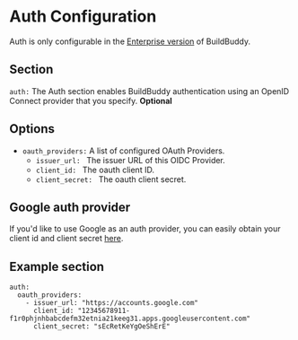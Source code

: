 <!--
{
  "name": "Auth",
  "category": "5eed3e2ace045b343fc0a328",
  "priority": 300
}
-->
# Auth Configuration

Auth is only configurable in the [Enterprise version](enterprise.md) of BuildBuddy.

## Section

```auth:``` The Auth section enables BuildBuddy authentication using an OpenID Connect provider that you specify. **Optional**


## Options
* ```oauth_providers:``` A list of configured OAuth Providers.
  * ```issuer_url: ``` The issuer URL of this OIDC Provider.
  * ```client_id: ``` The oauth client ID.
  * ```client_secret: ``` The oauth client secret.

## Google auth provider

If you'd like to use Google as an auth provider, you can easily obtain your client id and client secret [here](https://console.developers.google.com/apis/credentials).

## Example section

```
auth:
  oauth_providers:
    - issuer_url: "https://accounts.google.com"
      client_id: "12345678911-f1r0phjnhbabcdefm32etnia21keeg31.apps.googleusercontent.com"
      client_secret: "sEcRetKeYgOeShErE"
```